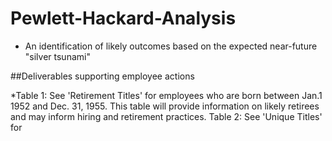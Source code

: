 # Pewlett-Hackard-Analysis

* An identification of likely outcomes based on the expected near-future "silver tsunami" 

##Deliverables supporting employee actions

*Table 1: See 'Retirement Titles' for employees who are born between Jan.1 1952 and Dec. 31, 1955.  This table will provide information on likely retirees and may inform hiring and retirement practices.
Table 2: See 'Unique Titles' for 
